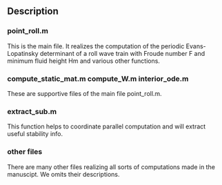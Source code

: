 ## Description 

### point_roll.m

This is the main file. It realizes the computation of the periodic Evans-Lopatinsky determinant of a roll wave train with Froude number F and minimum fluid height Hm and various other functions.

### compute_static_mat.m compute_W.m interior_ode.m

These are supportive files of the main file point_roll.m.


### extract_sub.m

This function helps to coordinate parallel computation and will extract useful stability info.

### other files

There are many other files realizing all sorts of computations made in the manuscipt. We omits their descriptions.
